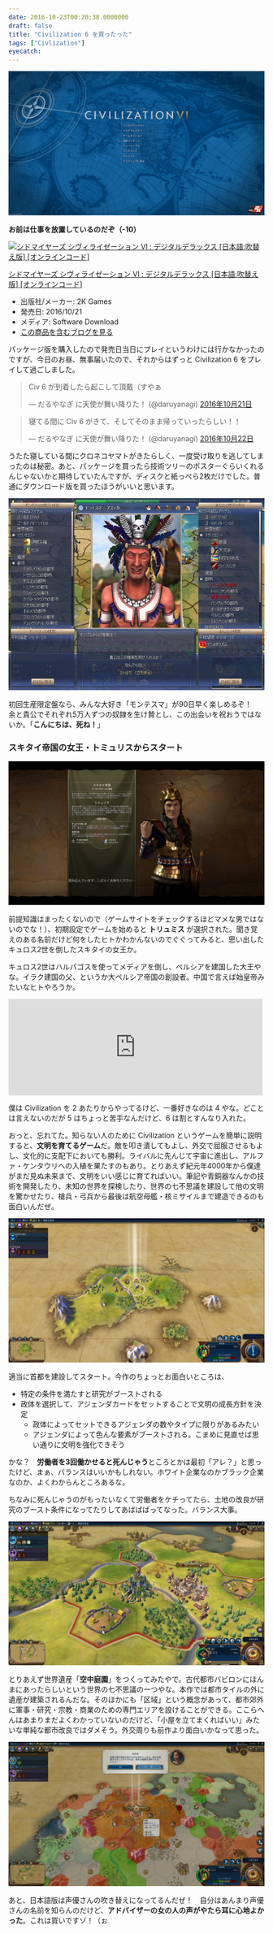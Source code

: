 ```yaml
---
date: 2016-10-23T00:20:38.0000000
draft: false
title: "Civilization 6 を買ったった"
tags: ["Civlization"]
eyecatch: 
---
```

<p><span itemscope itemtype="http://schema.org/Photograph"><img src="20161022234141.png" alt="f:id:daruyanagi:20161022234141p:plain" title="f:id:daruyanagi:20161022234141p:plain" class="hatena-fotolife" itemprop="image"></span></p><p><b>お前は仕事を放置しているのだぞ（-10）</b></p><p><div class="hatena-asin-detail"><a href="http://www.amazon.co.jp/exec/obidos/ASIN/B01FQFL2K0/bestylesnet-22/"><img src="https://images-fe.ssl-images-amazon.com/images/I/413FcniCqHL._SL160_.jpg" class="hatena-asin-detail-image" alt="シドマイヤーズ シヴィライゼーション VI : デジタルデラックス [日本語:吹替え版] [オンラインコード]" title="シドマイヤーズ シヴィライゼーション VI : デジタルデラックス [日本語:吹替え版] [オンラインコード]"></a><div class="hatena-asin-detail-info"><p class="hatena-asin-detail-title"><a href="http://www.amazon.co.jp/exec/obidos/ASIN/B01FQFL2K0/bestylesnet-22/">シドマイヤーズ シヴィライゼーション VI : デジタルデラックス [日本語:吹替え版] [オンラインコード]</a></p><ul><li><span class="hatena-asin-detail-label">出版社/メーカー:</span> 2K Games</li><li><span class="hatena-asin-detail-label">発売日:</span> 2016/10/21</li><li><span class="hatena-asin-detail-label">メディア:</span> Software Download</li><li><a href="http://d.hatena.ne.jp/asin/B01FQFL2K0/bestylesnet-22" target="_blank">この商品を含むブログを見る</a></li></ul></div><div class="hatena-asin-detail-foot"></div></div></p><p>パッケージ版を購入したので発売日当日にプレイというわけには行かなかったのですが、今日のお昼、無事届いたので、それからはずっと Civilization 6 をプレイして過ごしました。</p><p><blockquote class="twitter-tweet" data-lang="ja"><p lang="ja" dir="ltr">Civ 6 が到着したら起こして頂戴（すやぁ</p>&mdash; だるやなぎ に天使が舞い降りた！ (@daruyanagi) <a href="https://twitter.com/daruyanagi/status/789572652776120320?ref_src=twsrc%5Etfw">2016年10月21日</a></blockquote><script async src="https://platform.twitter.com/widgets.js" charset="utf-8"></script></p><p><blockquote class="twitter-tweet" data-lang="ja"><p lang="ja" dir="ltr">寝てる間に Civ 6 がきて、そしてそのまま帰っていったらしい！！</p>&mdash; だるやなぎ に天使が舞い降りた！ (@daruyanagi) <a href="https://twitter.com/daruyanagi/status/789633502903832577?ref_src=twsrc%5Etfw">2016年10月22日</a></blockquote><script async src="https://platform.twitter.com/widgets.js" charset="utf-8"></script></p><p>うたた寝している間にクロネコヤマトがきたらしく、一度受け取りを逃してしまったのは秘密。あと、パッケージを買ったら技術ツリーのポスターぐらいくれるんじゃないかと期待していたんですが、ディスクと紙っぺら2枚だけでした。普通にダウンロード版を買ったほうがいいと思います。</p><p><span itemscope itemtype="http://schema.org/Photograph"><img src="20161023001539.png" alt="f:id:daruyanagi:20161023001539p:plain" title="f:id:daruyanagi:20161023001539p:plain" class="hatena-fotolife" itemprop="image"></span></p><p>初回生産限定盤なら、みんな大好き「モンテスマ」が90日早く楽しめるぞ！　余と貴公でそれぞれ5万人ずつの奴隷を生け贄とし、この出会いを祝おうではないか。「<b>こんにちは、死ね！</b>」</p>

<div class="section">
<h3>スキタイ帝国の女王・トミュリスからスタート</h3>
<p><span itemscope itemtype="http://schema.org/Photograph"><img src="20161022235021.png" alt="f:id:daruyanagi:20161022235021p:plain" title="f:id:daruyanagi:20161022235021p:plain" class="hatena-fotolife" itemprop="image"></span></p><p>前提知識はまったくないので（ゲームサイトをチェックするほどマメな男ではないのでな！）、初期設定でゲームを始めると <b>トリュミス</b> が選択された。聞き覚えのある名前だけど何をしたヒトかわかんないのでぐぐってみると、思い出したキュロス2世を倒したスキタイの女王か。</p><p>キュロス2世はハルパゴスを使ってメディアを倒し、ペルシアを建国した大王やな。イラク建国の父、というか大ペルシア帝国の創設者。中国で言えば始皇帝みたいなヒトやろうか。</p><p><iframe src="https://hatenablog-parts.com/embed?url=https%3A%2F%2Fblog.daruyanagi.jp%2Fentry%2F2014%2F07%2F05%2F030732" title="今日の名言：「ば～～～っかじゃねえの！？」 - だるろぐ" class="embed-card embed-blogcard" scrolling="no" frameborder="0" style="display: block; width: 100%; height: 190px; max-width: 500px; margin: 10px 0px;"></iframe></p><p>僕は Civilization を 2 あたりからやってるけど、一番好きなのは 4 やな。どことは言えないのだが 5 はちょっと苦手なんだけど、6 は割とすんなり入れた。</p><p>おっと、忘れてた。知らない人のために Civilization というゲームを簡単に説明すると、<b>文明を育てるゲーム</b>だ。敵を叩き潰してもよし、外交で屈服させるもよし、文化的に支配下においても勝利。ライバルに先んじて宇宙に進出し、アルファ・ケンタウリへの入植を果たすのもあり。とりあえず紀元年4000年から僕達がまだ見ぬ未来まで、文明をいい感じに育てればいい。筆記や青銅器なんかの技術を開発したり、未知の世界を探検したり、世界の七不思議を建設して他の文明を驚かせたり、槍兵・弓兵から最後は航空母艦・核ミサイルまで建造できるのも面白いんだぜ。</p><p><span itemscope itemtype="http://schema.org/Photograph"><img src="20161022235944.png" alt="f:id:daruyanagi:20161022235944p:plain" title="f:id:daruyanagi:20161022235944p:plain" class="hatena-fotolife" itemprop="image"></span></p><p>適当に首都を建設してスタート。今作のちょっとお面白いところは、</p>

<ul>
<li>特定の条件を満たすと研究がブーストされる</li>
<li>政体を選択して、アジェンダカードをセットすることで文明の成長方針を決定
<ul>
<li>政体によってセットできるアジェンダの数やタイプに限りがあるみたい</li>
<li>アジェンダによって色んな要素がブーストされる。こまめに見直せば思い通りに文明を強化できそう</li>
</ul></li>
</ul><p>かな？　<b>労働者を3回働かせると死んじゃう</b>ところとかは最初「アレ？」と思ったけど、まぁ、バランスはいいかもしれない。ホワイト企業なのかブラック企業なのか、よくわからんところあるな。</p><p>ちなみに死んじゃうのがもったいなくて労働者をケチってたら、土地の改良が研究のブースト条件になってたりしてあばばばってなった。バランス大事。</p><p><span itemscope itemtype="http://schema.org/Photograph"><img src="20161023000441.png" alt="f:id:daruyanagi:20161023000441p:plain" title="f:id:daruyanagi:20161023000441p:plain" class="hatena-fotolife" itemprop="image"></span></p><p>とりあえず世界遺産「<b>空中庭園</b>」をつくってみたやで。古代都市バビロンにほんまにあったらしいという世界の七不思議の一つやな。本作では都市タイルの外に遺産が建築されるんだな。そのほかにも「区域」という概念があって、都市郊外に軍事・研究・宗教・商業のための専門エリアを設けることができる。ここらへんはあまりまだよくわかっていないのだけど、「小屋を立てまくればいい」みたいな単純な都市改良ではダメそう。外交周りも前作より面白いかなって思った。</p><p><span itemscope itemtype="http://schema.org/Photograph"><img src="20161023001220.png" alt="f:id:daruyanagi:20161023001220p:plain" title="f:id:daruyanagi:20161023001220p:plain" class="hatena-fotolife" itemprop="image"></span></p><p>あと、日本語版は声優さんの吹き替えになってるんだぜ！　自分はあんまり声優さんの名前を知らんのだけど、<b>アドバイザーの女の人の声がやたら耳に心地よかった</b>。これは買いですゾ！（ぉ</p>

</div>